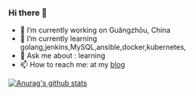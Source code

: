 ### Hi there 👋
- 🔭 I’m currently working on Guǎngzhōu, China
- 🌱 I’m currently learning golang,jenkins,MySQL,ansible,docker,kubernetes,
- 💬 Ask me about : learning
- 📫 How to reach me:  at my [blog](https://cyylog.github.io)

[![Anurag's github stats](https://github-readme-stats.vercel.app/api?username=zhangguanzhang&show_icons=true)](https://github.com/anuraghazra/github-readme-stats)


